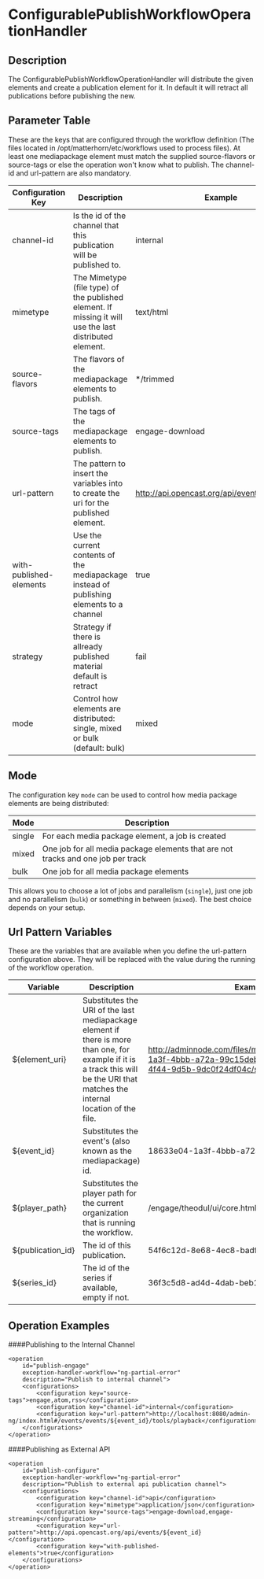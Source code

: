 # ConfigurablePublishWorkflowOperationHandler


## Description

The ConfigurablePublishWorkflowOperationHandler will distribute the given elements and create a publication element for it. In default it will retract all publications before publishing the new.
 

## Parameter Table

These are the keys that are configured through the workflow definition (The files located in /opt/matterhorn/etc/workflows used to process files). At least one mediapackage element must match the supplied source-flavors or source-tags or else the operation won't know what to publish. The channel-id and url-pattern are also mandatory.

|Configuration Key       |Description                                                                                             |Example                                        |
|------------------------|--------------------------------------------------------------------------------------------------------|-----------------------------------------------|
|channel-id              |Is the id of the channel that this publication will be published to.                                    |internal                                       |
|mimetype                |The Mimetype (file type) of the published element. If missing it will use the last distributed element. |text/html                                      |
|source-flavors          |The flavors of the mediapackage elements to publish.                                                    |*/trimmed                                      |
|source-tags             |The tags of the mediapackage elements to publish.                                                       |engage-download                                |
|url-pattern             |The pattern to insert the variables into to create the uri for the published element.                   |http://api.opencast.org/api/events/${event_id} |
|with-published-elements |Use the current contents of the mediapackage instead of publishing elements to a channel                |true                                           |
|strategy                |Strategy if there is allready published material default is retract                                     |fail                                           |
|mode                    |Control how elements are distributed: single, mixed or bulk (default: bulk)                             |mixed                                          |

## Mode

The configuration key `mode` can be used to control how media package elements are being distributed:

|Mode   |Description                                                                      |
|-------|---------------------------------------------------------------------------------|
|single |For each media package element, a job is created                                 |
|mixed  |One job for all media package elements that are not tracks and one job per track |
|bulk   |One job for all media package elements                                           |

This allows you to choose a lot of jobs and parallelism (`single`), just one job and no parallelism (`bulk`)
or something in between (`mixed`). The best choice depends on your setup.

## Url Pattern Variables

These are the variables that are available when you define the url-pattern configuration above. They will be replaced with the value during the running of the workflow operation.

|Variable          |Description                                                                              |Example                              |
|------------------|-----------------------------------------------------------------------------------------|-------------------------------------|
|${element_uri}    |Substitutes the URI of the last mediapackage element if there is more than one, for example if it is a track this will be the URI that matches the internal location of the file. |http://adminnode.com/files/mediapackage/18633e04-1a3f-4bbb-a72a-99c15deba1b9/cec1f067-9470-4f44-9d5b-9dc0f24df04c/short.mp4 |
|${event_id}       |Substitutes the event's (also known as the mediapackage) id.                             |18633e04-1a3f-4bbb-a72a-99c15deba1b9 |
|${player_path}    |Substitutes the player path for the current organization that is running the workflow.   |/engage/theodul/ui/core.html?id=     |
|${publication_id} |The id of this publication.                                                              |54f6c12d-8e68-4ec8-badf-cd045b33d01e |
|${series_id}      |The id of the series if available, empty if not.                                         |36f3c5d8-ad4d-4dab-beb1-1400ffab4a69 |


## Operation Examples

####Publishing to the Internal Channel

    <operation
        id="publish-engage"
        exception-handler-workflow="ng-partial-error"
        description="Publish to internal channel">
        <configurations>
            <configuration key="source-tags">engage,atom,rss</configuration>
            <configuration key="channel-id">internal</configuration>
            <configuration key="url-pattern">http://localhost:8080/admin-ng/index.html#/events/events/${event_id}/tools/playback</configuration>
        </configurations>
    </operation>

####Publishing as External API

    <operation
        id="publish-configure"
        exception-handler-workflow="ng-partial-error"
        description="Publish to external api publication channel">
        <configurations>
            <configuration key="channel-id">api</configuration>
            <configuration key="mimetype">application/json</configuration>
            <configuration key="source-tags">engage-download,engage-streaming</configuration>
            <configuration key="url-pattern">http://api.opencast.org/api/events/${event_id}</configuration>
            <configuration key="with-published-elements">true</configuration>
        </configurations>
    </operation>
